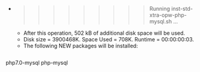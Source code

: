 * >>>>>>>>> Running inst-std-xtra-opw-php-mysql.sh ...
  * After this operation, 502 kB of additional disk space will be used.
  * Disk size = 3900468K. Space Used = 708K. Runtime = 00:00:00:03.
  * The following NEW packages will be installed:
  ```bash
php7.0-mysql php-mysql
  ```
